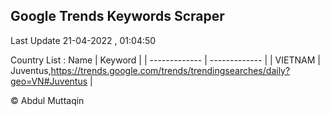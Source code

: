 

## Google Trends Keywords Scraper 
 
Last Update 21-04-2022 , 01:04:50

Country List :
 Name  | Keyword |
| ------------- | ------------- |
| VIETNAM | Juventus,https://trends.google.com/trends/trendingsearches/daily?geo=VN#Juventus |



© Abdul Muttaqin 
